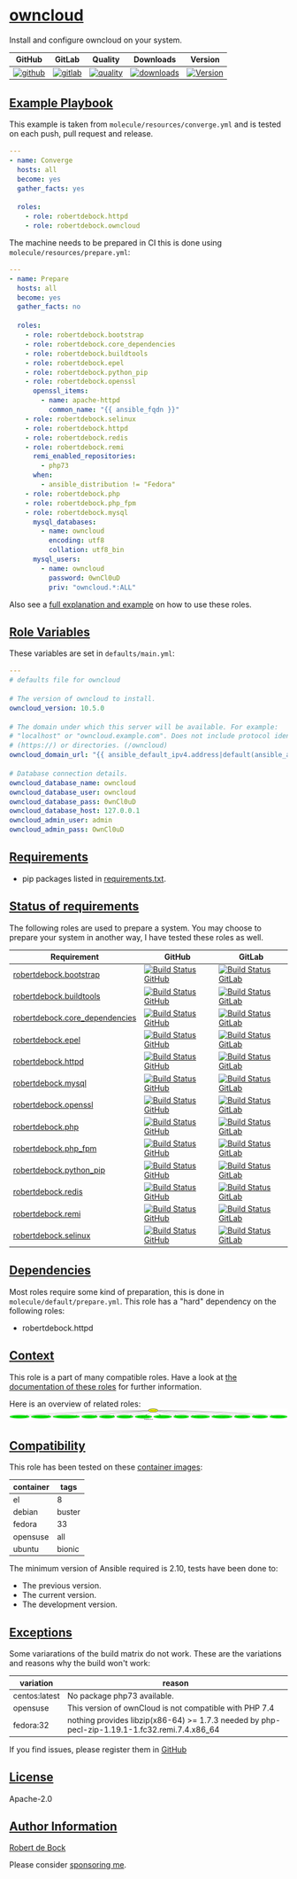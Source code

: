 # [owncloud](#owncloud)

Install and configure owncloud on your system.

|GitHub|GitLab|Quality|Downloads|Version|
|------|------|-------|---------|-------|
|[![github](https://github.com/robertdebock/ansible-role-owncloud/workflows/Ansible%20Molecule/badge.svg)](https://github.com/robertdebock/ansible-role-owncloud/actions)|[![gitlab](https://gitlab.com/robertdebock/ansible-role-owncloud/badges/master/pipeline.svg)](https://gitlab.com/robertdebock/ansible-role-owncloud)|[![quality](https://img.shields.io/ansible/quality/27060)](https://galaxy.ansible.com/robertdebock/owncloud)|[![downloads](https://img.shields.io/ansible/role/d/27060)](https://galaxy.ansible.com/robertdebock/owncloud)|[![Version](https://img.shields.io/github/release/robertdebock/ansible-role-owncloud.svg)](https://github.com/robertdebock/ansible-role-owncloud/releases/)|

## [Example Playbook](#example-playbook)

This example is taken from `molecule/resources/converge.yml` and is tested on each push, pull request and release.
```yaml
---
- name: Converge
  hosts: all
  become: yes
  gather_facts: yes

  roles:
    - role: robertdebock.httpd
    - role: robertdebock.owncloud
```

The machine needs to be prepared in CI this is done using `molecule/resources/prepare.yml`:
```yaml
---
- name: Prepare
  hosts: all
  become: yes
  gather_facts: no

  roles:
    - role: robertdebock.bootstrap
    - role: robertdebock.core_dependencies
    - role: robertdebock.buildtools
    - role: robertdebock.epel
    - role: robertdebock.python_pip
    - role: robertdebock.openssl
      openssl_items:
        - name: apache-httpd
          common_name: "{{ ansible_fqdn }}"
    - role: robertdebock.selinux
    - role: robertdebock.httpd
    - role: robertdebock.redis
    - role: robertdebock.remi
      remi_enabled_repositories:
        - php73
      when:
        - ansible_distribution != "Fedora"
    - role: robertdebock.php
    - role: robertdebock.php_fpm
    - role: robertdebock.mysql
      mysql_databases:
        - name: owncloud
          encoding: utf8
          collation: utf8_bin
      mysql_users:
        - name: owncloud
          password: 0wnCl0uD
          priv: "owncloud.*:ALL"
```

Also see a [full explanation and example](https://robertdebock.nl/how-to-use-these-roles.html) on how to use these roles.

## [Role Variables](#role-variables)

These variables are set in `defaults/main.yml`:
```yaml
---
# defaults file for owncloud

# The version of owncloud to install.
owncloud_version: 10.5.0

# The domain under which this server will be available. For example:
# "localhost" or "owncloud.example.com". Does not include protocol identifier,
# (https://) or directories. (/owncloud)
owncloud_domain_url: "{{ ansible_default_ipv4.address|default(ansible_all_ipv4_addresses[0]) }}"

# Database connection details.
owncloud_database_name: owncloud
owncloud_database_user: owncloud
owncloud_database_pass: 0wnCl0uD
owncloud_database_host: 127.0.0.1
owncloud_admin_user: admin
owncloud_admin_pass: OwnCl0uD
```

## [Requirements](#requirements)

- pip packages listed in [requirements.txt](https://github.com/robertdebock/ansible-role-owncloud/blob/master/requirements.txt).

## [Status of requirements](#status-of-requirements)

The following roles are used to prepare a system. You may choose to prepare your system in another way, I have tested these roles as well.

| Requirement | GitHub | GitLab |
|-------------|--------|--------|
| [robertdebock.bootstrap](https://galaxy.ansible.com/robertdebock/bootstrap) | [![Build Status GitHub](https://github.com/robertdebock/ansible-role-bootstrap/workflows/Ansible%20Molecule/badge.svg)](https://github.com/robertdebock/ansible-role-bootstrap/actions) | [![Build Status GitLab ](https://gitlab.com/robertdebock/ansible-role-ansible-role-bootstrap/badges/master/pipeline.svg)](https://gitlab.com/robertdebock/ansible-role-bootstrap)
| [robertdebock.buildtools](https://galaxy.ansible.com/robertdebock/buildtools) | [![Build Status GitHub](https://github.com/robertdebock/ansible-role-buildtools/workflows/Ansible%20Molecule/badge.svg)](https://github.com/robertdebock/ansible-role-buildtools/actions) | [![Build Status GitLab ](https://gitlab.com/robertdebock/ansible-role-ansible-role-buildtools/badges/master/pipeline.svg)](https://gitlab.com/robertdebock/ansible-role-buildtools)
| [robertdebock.core_dependencies](https://galaxy.ansible.com/robertdebock/core_dependencies) | [![Build Status GitHub](https://github.com/robertdebock/ansible-role-core_dependencies/workflows/Ansible%20Molecule/badge.svg)](https://github.com/robertdebock/ansible-role-core_dependencies/actions) | [![Build Status GitLab ](https://gitlab.com/robertdebock/ansible-role-ansible-role-core_dependencies/badges/master/pipeline.svg)](https://gitlab.com/robertdebock/ansible-role-core_dependencies)
| [robertdebock.epel](https://galaxy.ansible.com/robertdebock/epel) | [![Build Status GitHub](https://github.com/robertdebock/ansible-role-epel/workflows/Ansible%20Molecule/badge.svg)](https://github.com/robertdebock/ansible-role-epel/actions) | [![Build Status GitLab ](https://gitlab.com/robertdebock/ansible-role-ansible-role-epel/badges/master/pipeline.svg)](https://gitlab.com/robertdebock/ansible-role-epel)
| [robertdebock.httpd](https://galaxy.ansible.com/robertdebock/httpd) | [![Build Status GitHub](https://github.com/robertdebock/ansible-role-httpd/workflows/Ansible%20Molecule/badge.svg)](https://github.com/robertdebock/ansible-role-httpd/actions) | [![Build Status GitLab ](https://gitlab.com/robertdebock/ansible-role-ansible-role-httpd/badges/master/pipeline.svg)](https://gitlab.com/robertdebock/ansible-role-httpd)
| [robertdebock.mysql](https://galaxy.ansible.com/robertdebock/mysql) | [![Build Status GitHub](https://github.com/robertdebock/ansible-role-mysql/workflows/Ansible%20Molecule/badge.svg)](https://github.com/robertdebock/ansible-role-mysql/actions) | [![Build Status GitLab ](https://gitlab.com/robertdebock/ansible-role-ansible-role-mysql/badges/master/pipeline.svg)](https://gitlab.com/robertdebock/ansible-role-mysql)
| [robertdebock.openssl](https://galaxy.ansible.com/robertdebock/openssl) | [![Build Status GitHub](https://github.com/robertdebock/ansible-role-openssl/workflows/Ansible%20Molecule/badge.svg)](https://github.com/robertdebock/ansible-role-openssl/actions) | [![Build Status GitLab ](https://gitlab.com/robertdebock/ansible-role-ansible-role-openssl/badges/master/pipeline.svg)](https://gitlab.com/robertdebock/ansible-role-openssl)
| [robertdebock.php](https://galaxy.ansible.com/robertdebock/php) | [![Build Status GitHub](https://github.com/robertdebock/ansible-role-php/workflows/Ansible%20Molecule/badge.svg)](https://github.com/robertdebock/ansible-role-php/actions) | [![Build Status GitLab ](https://gitlab.com/robertdebock/ansible-role-ansible-role-php/badges/master/pipeline.svg)](https://gitlab.com/robertdebock/ansible-role-php)
| [robertdebock.php_fpm](https://galaxy.ansible.com/robertdebock/php_fpm) | [![Build Status GitHub](https://github.com/robertdebock/ansible-role-php_fpm/workflows/Ansible%20Molecule/badge.svg)](https://github.com/robertdebock/ansible-role-php_fpm/actions) | [![Build Status GitLab ](https://gitlab.com/robertdebock/ansible-role-ansible-role-php_fpm/badges/master/pipeline.svg)](https://gitlab.com/robertdebock/ansible-role-php_fpm)
| [robertdebock.python_pip](https://galaxy.ansible.com/robertdebock/python_pip) | [![Build Status GitHub](https://github.com/robertdebock/ansible-role-python_pip/workflows/Ansible%20Molecule/badge.svg)](https://github.com/robertdebock/ansible-role-python_pip/actions) | [![Build Status GitLab ](https://gitlab.com/robertdebock/ansible-role-ansible-role-python_pip/badges/master/pipeline.svg)](https://gitlab.com/robertdebock/ansible-role-python_pip)
| [robertdebock.redis](https://galaxy.ansible.com/robertdebock/redis) | [![Build Status GitHub](https://github.com/robertdebock/ansible-role-redis/workflows/Ansible%20Molecule/badge.svg)](https://github.com/robertdebock/ansible-role-redis/actions) | [![Build Status GitLab ](https://gitlab.com/robertdebock/ansible-role-ansible-role-redis/badges/master/pipeline.svg)](https://gitlab.com/robertdebock/ansible-role-redis)
| [robertdebock.remi](https://galaxy.ansible.com/robertdebock/remi) | [![Build Status GitHub](https://github.com/robertdebock/ansible-role-remi/workflows/Ansible%20Molecule/badge.svg)](https://github.com/robertdebock/ansible-role-remi/actions) | [![Build Status GitLab ](https://gitlab.com/robertdebock/ansible-role-ansible-role-remi/badges/master/pipeline.svg)](https://gitlab.com/robertdebock/ansible-role-remi)
| [robertdebock.selinux](https://galaxy.ansible.com/robertdebock/selinux) | [![Build Status GitHub](https://github.com/robertdebock/ansible-role-selinux/workflows/Ansible%20Molecule/badge.svg)](https://github.com/robertdebock/ansible-role-selinux/actions) | [![Build Status GitLab ](https://gitlab.com/robertdebock/ansible-role-ansible-role-selinux/badges/master/pipeline.svg)](https://gitlab.com/robertdebock/ansible-role-selinux)

## [Dependencies](#dependencies)

Most roles require some kind of preparation, this is done in `molecule/default/prepare.yml`. This role has a "hard" dependency on the following roles:

- robertdebock.httpd
## [Context](#context)

This role is a part of many compatible roles. Have a look at [the documentation of these roles](https://robertdebock.nl/) for further information.

Here is an overview of related roles:
![dependencies](https://raw.githubusercontent.com/robertdebock/ansible-role-owncloud/png/requirements.png "Dependencies")

## [Compatibility](#compatibility)

This role has been tested on these [container images](https://hub.docker.com/u/robertdebock):

|container|tags|
|---------|----|
|el|8|
|debian|buster|
|fedora|33|
|opensuse|all|
|ubuntu|bionic|

The minimum version of Ansible required is 2.10, tests have been done to:

- The previous version.
- The current version.
- The development version.

## [Exceptions](#exceptions)

Some variarations of the build matrix do not work. These are the variations and reasons why the build won't work:

| variation                 | reason                 |
|---------------------------|------------------------|
| centos:latest | No package php73 available. |
| opensuse | This version of ownCloud is not compatible with PHP 7.4 |
| fedora:32 | nothing provides libzip(x86-64) >= 1.7.3 needed by php-pecl-zip-1.19.1-1.fc32.remi.7.4.x86_64 |


If you find issues, please register them in [GitHub](https://github.com/robertdebock/ansible-role-owncloud/issues)

## [License](#license)

Apache-2.0


## [Author Information](#author-information)

[Robert de Bock](https://robertdebock.nl/)

Please consider [sponsoring me](https://github.com/sponsors/robertdebock).

